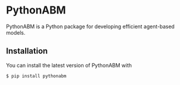 # PythonABM
PythonABM is a Python package for developing efficient agent-based models. 

## Installation
You can install the latest version of PythonABM with 
```
$ pip install pythonabm
```

